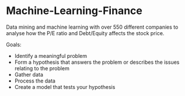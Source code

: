 # Machine-Learning-Finance
Data mining and machine learning with over 550 different companies to analyse how the P/E ratio and Debt/Equity affects the stock price. 

Goals:

  - Identify a meaningful problem
  - Form a hypothesis that answers the problem or describes the issues relating to the problem
  - Gather data
  - Process the data
  - Create a model that tests your hypothesis
